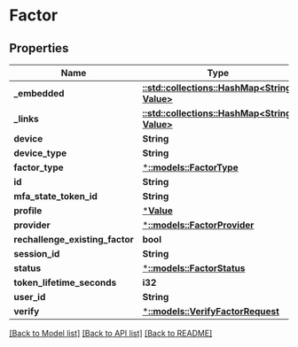# Factor

## Properties
Name | Type | Description | Notes
------------ | ------------- | ------------- | -------------
**_embedded** | [**::std::collections::HashMap<String, Value>**](Value.md) |  | [optional] 
**_links** | [**::std::collections::HashMap<String, Value>**](Value.md) |  | [optional] 
**device** | **String** |  | [optional] 
**device_type** | **String** |  | [optional] 
**factor_type** | [***::models::FactorType**](FactorType.md) |  | [optional] 
**id** | **String** |  | [optional] 
**mfa_state_token_id** | **String** |  | [optional] 
**profile** | [***Value**](.md) |  | [optional] 
**provider** | [***::models::FactorProvider**](FactorProvider.md) |  | [optional] 
**rechallenge_existing_factor** | **bool** |  | [optional] 
**session_id** | **String** |  | [optional] 
**status** | [***::models::FactorStatus**](FactorStatus.md) |  | [optional] 
**token_lifetime_seconds** | **i32** |  | [optional] 
**user_id** | **String** |  | [optional] 
**verify** | [***::models::VerifyFactorRequest**](VerifyFactorRequest.md) |  | [optional] 

[[Back to Model list]](../README.md#documentation-for-models) [[Back to API list]](../README.md#documentation-for-api-endpoints) [[Back to README]](../README.md)


